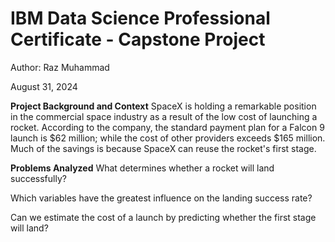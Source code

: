 # IBM Data Science Professional Certificate - Capstone Project
Author: Raz Muhammad

August 31, 2024

**Project Background and Context**​
SpaceX is holding a remarkable position in the commercial space industry as a result of the low cost of launching a rocket. According to the company, the standard payment plan for a Falcon 9 launch is $62 million; while the cost of other providers exceeds $165 million. Much of the savings is because SpaceX can reuse the rocket's first stage.

**Problems Analyzed​**
What determines whether a rocket will land successfully?​

Which variables have the greatest influence on the landing success rate?​

Can we estimate the cost of a launch by predicting whether the first stage will land?
